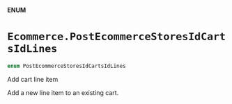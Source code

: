 **ENUM**

# `Ecommerce.PostEcommerceStoresIdCartsIdLines`

```swift
enum PostEcommerceStoresIdCartsIdLines
```

Add cart line item

Add a new line item to an existing cart.
